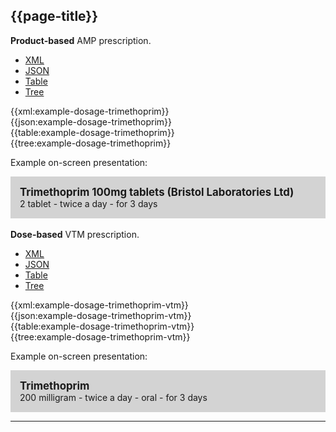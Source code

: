 ## {{page-title}}

<div class="nhsd-a-box nhsd-a-box--bg-light-blue nhsd-!t-margin-bottom-6 nhsd-t-body">
    <strong>Product-based</strong> AMP prescription.
</div>

<!--// start of code snippet -->
<div>
    <ul class="nav nav-tabs" role="tablist">
      <li role="presentation" class="active">
        <a href="#xml-29" aria-controls="xml" role="tab" data-toggle="tab">XML</a>
      </li>
      <li role="presentation">
        <a href="#json-29" aria-controls="json" role="tab" data-toggle="tab">JSON</a>
      </li>
        <li role="presentation">
        <a href="#table-29" aria-controls="table" role="tab" data-toggle="tab">Table</a>
      </li>
      <li role="presentation">
        <a href="#tree-29" aria-controls="tree" role="tab" data-toggle="tab">Tree</a>
      </li>
  </ul>

  <!-- Tab panes -->
  <div class="tab-content snippet">
    <div role="tabpanel" class="tab-pane active" id="xml-29">
      {{xml:example-dosage-trimethoprim}}
    </div>
    <div role="tabpanel" class="tab-pane" id="json-29">
      {{json:example-dosage-trimethoprim}}
    </div>
    <div role="tabpanel" class="tab-pane" id="table-29">
      {{table:example-dosage-trimethoprim}}
    </div>
    <div role="tabpanel" class="tab-pane" id="tree-29">
      {{tree:example-dosage-trimethoprim}}
    </div>
  </div>
</div>
<!--// end of code snippet -->

Example on-screen presentation:

<div style="background-color:lightgrey;padding:15px;">
<div style="font-size:larger;font-weight:bold;">Trimethoprim 100mg tablets (Bristol Laboratories Ltd)</div>
2 tablet - twice a day - for 3 days
</div>

<br/>

<div class="nhsd-a-box nhsd-a-box--bg-light-blue nhsd-!t-margin-bottom-6 nhsd-t-body">
    <strong>Dose-based</strong> VTM prescription.
</div>

<!--// start of code snippet -->
<div>
    <ul class="nav nav-tabs" role="tablist">
      <li role="presentation" class="active">
        <a href="#xml-30" aria-controls="xml" role="tab" data-toggle="tab">XML</a>
      </li>
      <li role="presentation">
        <a href="#json-30" aria-controls="json" role="tab" data-toggle="tab">JSON</a>
      </li>
        <li role="presentation">
        <a href="#table-30" aria-controls="table" role="tab" data-toggle="tab">Table</a>
      </li>
      <li role="presentation">
        <a href="#tree-30" aria-controls="tree" role="tab" data-toggle="tab">Tree</a>
      </li>
  </ul>

  <!-- Tab panes -->
  <div class="tab-content snippet">
    <div role="tabpanel" class="tab-pane active" id="xml-30">
      {{xml:example-dosage-trimethoprim-vtm}}
    </div>
    <div role="tabpanel" class="tab-pane" id="json-30">
      {{json:example-dosage-trimethoprim-vtm}}
    </div>
    <div role="tabpanel" class="tab-pane" id="table-30">
      {{table:example-dosage-trimethoprim-vtm}}
    </div>
    <div role="tabpanel" class="tab-pane" id="tree-30">
      {{tree:example-dosage-trimethoprim-vtm}}
    </div>
  </div>
</div>
<!--// end of code snippet -->

Example on-screen presentation:

<div style="background-color:lightgrey;padding:15px;">
<div style="font-size:larger;font-weight:bold;">Trimethoprim</div>
200 milligram - twice a day - oral - for 3 days
</div>

---
